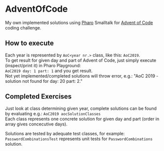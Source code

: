 # AdventOfCode
My own implemented solutions using [Pharo](https://pharo.org) Smalltalk for [Advent of Code](https://adventofcode.com) coding challenge.

## How to execute
Each year is represented by `AoC<year nr.>` class, like this: `AoC2019`.  
To get result for given day and part of Advent of Code, just simply execute (inspect/print it) in Pharo Playground:  
`AoC2019 day: 1 part: 1` and you get result.  
Not yet implemented/completed solutions will throw error, e.g.: "AoC 2019 - solution not found for day: 20 part: 2."  

## Completed Exercises
Just look at class determining given year, complete solutions can be found by evaluating e.g.: `AoC2019 aocSolutionClasses`  
Each class represents one concrete solution for given day and part (order in array gives concecutive days).

Solutions are tested by adequate test classes, for example: `PasswordCombinationsTest` represents unit tests for `PasswordCombinations` solution.
